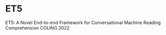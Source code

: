 # ET5
ET5: A Novel End-to-end Framework for Conversational Machine Reading Comprehension
COLING 2022
